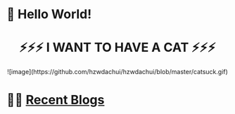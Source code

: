 <h1> 👋  Hello World! </h1>

<!--
**hzwdachui/hzwdachui** is a ✨ _special_ ✨ repository because its `README.md` (this file) appears on your GitHub profile.

Here are some ideas to get you started:

- 🔭 I’m currently working on ...
- 🌱 I’m currently learning ...
- 👯 I’m looking to collaborate on ...
- 🤔 I’m looking for help with ...
- 💬 Ask me about ...
- 📫 How to reach me: ...
- 😄 Pronouns: ...
- ⚡ Fun fact: ...
-->

<h1 style="text-align:center">⚡⚡⚡ I WANT TO HAVE A CAT ⚡⚡⚡</h1>

<div style="text-align:center">
![image](https://github.com/hzwdachui/hzwdachui/blob/master/catsuck.gif) 
</div>

<h1>
    🤹‍♀️ <a href="https://github.com/hzwdachui/notes">Recent Blogs</a>
</h1>

